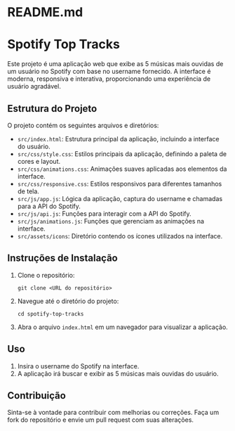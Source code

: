 # README.md

# Spotify Top Tracks

Este projeto é uma aplicação web que exibe as 5 músicas mais ouvidas de um usuário no Spotify com base no username fornecido. A interface é moderna, responsiva e interativa, proporcionando uma experiência de usuário agradável.

## Estrutura do Projeto

O projeto contém os seguintes arquivos e diretórios:

- `src/index.html`: Estrutura principal da aplicação, incluindo a interface do usuário.
- `src/css/style.css`: Estilos principais da aplicação, definindo a paleta de cores e layout.
- `src/css/animations.css`: Animações suaves aplicadas aos elementos da interface.
- `src/css/responsive.css`: Estilos responsivos para diferentes tamanhos de tela.
- `src/js/app.js`: Lógica da aplicação, captura do username e chamadas para a API do Spotify.
- `src/js/api.js`: Funções para interagir com a API do Spotify.
- `src/js/animations.js`: Funções que gerenciam as animações na interface.
- `src/assets/icons`: Diretório contendo os ícones utilizados na interface.

## Instruções de Instalação

1. Clone o repositório:
   ```
   git clone <URL do repositório>
   ```

2. Navegue até o diretório do projeto:
   ```
   cd spotify-top-tracks
   ```

3. Abra o arquivo `index.html` em um navegador para visualizar a aplicação.

## Uso

1. Insira o username do Spotify na interface.
2. A aplicação irá buscar e exibir as 5 músicas mais ouvidas do usuário.

## Contribuição

Sinta-se à vontade para contribuir com melhorias ou correções. Faça um fork do repositório e envie um pull request com suas alterações.
